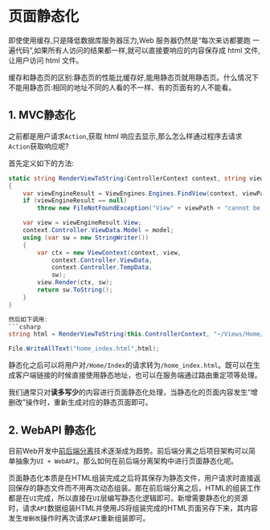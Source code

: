 # 页面静态化

即使使用缓存,只是降低数据库服务器压力,Web 服务器仍然是“每次来访都要跑 一遍代码”,如果所有人访问的结果都一样,就可以直接要响应的内容保存成 html 文件,让用户访问 html 文件。

缓存和静态页的区别:静态页的性能比缓存好,能用静态页就用静态页。什么情况下不能用静态页:相同的地址不同的人看的不一样、有的页面有的人不能看。
 
## 1. MVC静态化
之前都是用户请求`Action`,获取 html 响应去显示,那么怎么样通过程序去请求`Action`获取响应呢?

首先定义如下的方法:
```csharp
static string RenderViewToString(ControllerContext context, string viewPath, object model = null)
{
    var viewEngineResult = ViewEngines.Engines.FindView(context, viewPath, null);
    if (viewEngineResult == null)
        throw new FileNotFoundException("View" + viewPath + "cannot be found.");

    var view = viewEngineResult.View;
    context.Controller.ViewData.Model = model;
    using (var sw = new StringWriter())
    {
        var ctx = new ViewContext(context, view,
            context.Controller.ViewData,
            context.Controller.TempData,
            sw);
        view.Render(ctx, sw);
        return sw.ToString();
    }
}

然后如下调用:
```csharp
string html = RenderViewToString(this.ControllerContext, "~/Views/Home/Index.cshtml", person);

File.WriteAllText("home_index.html",html);
```

静态化之后可以将用户对`/Home/Index`的请求转为`/home_index.html`。既可以在生成客户端链接的时候直接使用静态地址，也可以在服务端通过路由重定项等处理。
 
我们通常只对**读多写少**的内容进行页面静态化处理，当静态化的页面内容发生“增删改”操作时，重新生成对应的静态页面即可。

## 2. WebAPI 静态化
目前Web开发中[前后端分离](/distribution/separatefontend.md)技术逐渐成为趋势。前后端分离之后项目架构可以简单抽象为`UI + WebAPI`。那么如何在前后端分离架构中进行页面静态化呢。

页面静态化本质是在HTML组装完成之后将其保存为静态文件，用户请求时直接返回保存的静态文件而不用再次动态组装。那在前后端分离之后，HTML的组装工作都是在`UI`完成，所以直接在`UI`层编写静态化逻辑即可。新增需要静态化的资源时，请求`API`数据组装HTML并使用JS将组装完成的HTML页面另存下来，其内容发生`增删改`操作时再次请求`API`重新组装即可。